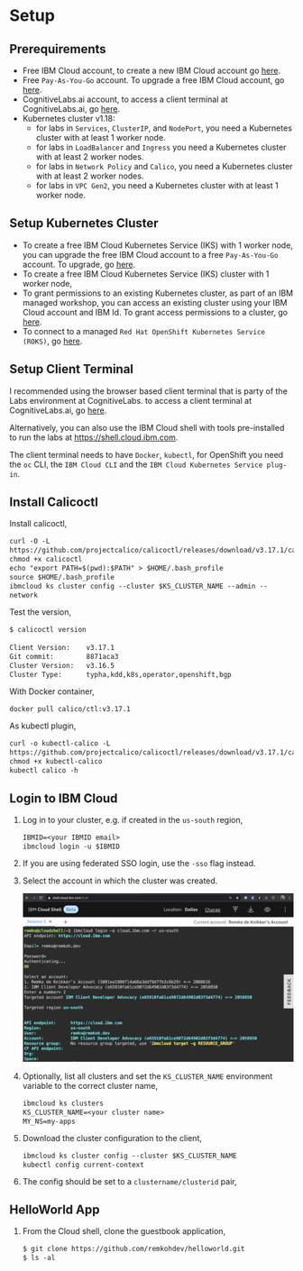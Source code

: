 # Setup

## Prerequirements

* Free IBM Cloud account, to create a new IBM Cloud account go [here](https://ibm.github.io/workshop-setup/NEWACCOUNT/).
* Free `Pay-As-You-Go` account. To upgrade a free IBM Cloud account, go [here](https://ibm.github.io/workshop-setup/PAYASYOUGO/).
* CognitiveLabs.ai account, to access a client terminal at CognitiveLabs.ai, go [here](https://ibm.github.io/workshop-setup/COGNITIVECLASS/).
* Kubernetes cluster v1.18:
    - for labs in `Services`, `ClusterIP`, and `NodePort`, you need a Kubernetes cluster with at least 1 worker node.
    - for labs in  `LoadBalancer` and `Ingress` you need a Kubernetes cluster with at least 2 worker nodes.
    - for labs in `Network Policy` and `Calico`, you need a Kubernetes cluster with at least 2 worker nodes.
    - for labs in `VPC Gen2`, you need a Kubernetes cluster with at least 1 worker node.

## Setup Kubernetes Cluster

* To create a free IBM Cloud Kubernetes Service (IKS) with 1 worker node, you can upgrade the free IBM Cloud account to a free `Pay-As-You-Go` account. To upgrade, go [here](https://ibm.github.io/workshop-setup/PAYASYOUGO/).
* To create a free IBM Cloud Kubernetes Service (IKS) cluster with 1 worker node, 
* To grant permissions to an existing Kubernetes cluster, as part of an IBM managed workshop, you can access an existing cluster using your IBM Cloud account and IBM Id. To grant access permissions to a cluster, go [here](https://ibm.github.io/workshop-setup/GRANTCLUSTER/).
* To connect to a managed `Red Hat OpenShift Kubernetes Service (ROKS)`, go [here](https://ibm.github.io/workshop-setup/ROKS/).

## Setup Client Terminal

I recommended using the browser based client terminal that is party of the Labs environment at CognitiveLabs. to access a client terminal at CognitiveLabs.ai, go [here](https://ibm.github.io/workshop-setup/COGNITIVECLASS/). 

Alternatively, you can also use the IBM Cloud shell with tools pre-installed to run the labs at https://shell.cloud.ibm.com.

The client terminal needs to have `Docker`, `kubectl`, for OpenShift you need the `oc` CLI, the `IBM Cloud CLI` and the `IBM Cloud Kubernetes Service plug-in`.

## Install Calicoctl

Install calicoctl,

```
curl -O -L  https://github.com/projectcalico/calicoctl/releases/download/v3.17.1/calicoctl
chmod +x calicoctl
echo "export PATH=$(pwd):$PATH" > $HOME/.bash_profile
source $HOME/.bash_profile
ibmcloud ks cluster config --cluster $KS_CLUSTER_NAME --admin --network
```

Test the version,

```
$ calicoctl version

Client Version:    v3.17.1
Git commit:        8871aca3
Cluster Version:   v3.16.5
Cluster Type:      typha,kdd,k8s,operator,openshift,bgp
```

With Docker container,

```
docker pull calico/ctl:v3.17.1
```

As kubectl plugin,

```
curl -o kubectl-calico -L  https://github.com/projectcalico/calicoctl/releases/download/v3.17.1/calicoctl
chmod +x kubectl-calico
kubectl calico -h
```

## Login to IBM Cloud

1. Log in to your cluster, e.g. if created in the `us-south` region,

    ```
    IBMID=<your IBMID email>
    ibmcloud login -u $IBMID
    ```

1. If you are using federated SSO login, use the `-sso` flag instead.
1. Select the account in which the cluster was created.

    ![Login to IBM Cloud](images/shell-login-to-cloud.png)

2. Optionally, list all clusters and set the `KS_CLUSTER_NAME` environment variable to the correct cluster name,

    ```
    ibmcloud ks clusters
    KS_CLUSTER_NAME=<your cluster name>
    MY_NS=my-apps
    ```

3. Download the cluster configuration to the client,

    ```
    ibmcloud ks cluster config --cluster $KS_CLUSTER_NAME
    kubectl config current-context
    ```

4. The config should be set to a `clustername/clusterid` pair,

## HelloWorld App

1. From the Cloud shell, clone the guestbook application,

    ```
    $ git clone https://github.com/remkohdev/helloworld.git
    $ ls -al
    ```
